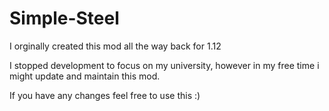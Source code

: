 # Simple-Steel

I orginally created this mod all the way back for 1.12

I stopped development to focus on my university, however in my free time i might update and maintain this mod.

If you have any changes feel free to use this :)
